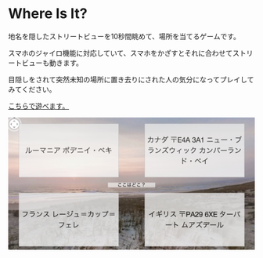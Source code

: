 # Where Is It?

地名を隠したストリートビューを10秒間眺めて、場所を当てるゲームです。

スマホのジャイロ機能に対応していて、スマホをかざすとそれに合わせてストリートビューも動きます。

目隠しをされて突然未知の場所に置き去りにされた人の気分になってプレイしてみてください。

[こちらで遊べます。](http://ledyba.org/utl/WhereIsIt/)

[![](https://raw.githubusercontent.com/ledyba/where_is_it/master/screenshot.png)](http://ledyba.org/utl/WhereIsIt/)

